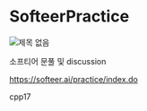 # SofteerPractice

![제목 없음](https://user-images.githubusercontent.com/72921481/222950365-d4f35c0b-04a6-4e63-a620-d0c3cf9545fe.png)


소프티어 문풀 및 discussion

https://softeer.ai/practice/index.do

cpp17
